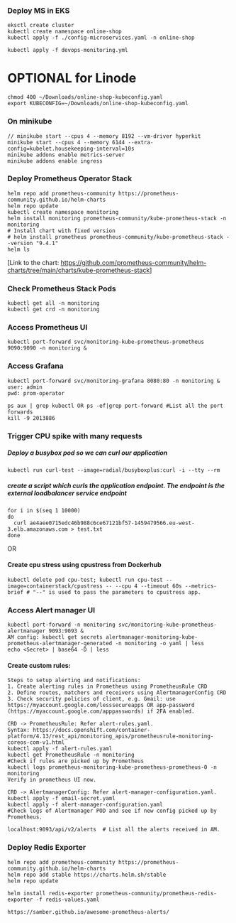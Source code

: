 ### Deploy MS in EKS
    eksctl create cluster
    kubectl create namespace online-shop
    kubectl apply -f ./config-microservices.yaml -n online-shop

    kubectl apply -f devops-monitoring.yml

# OPTIONAL for Linode
    chmod 400 ~/Downloads/online-shop-kubeconfig.yaml
    export KUBECONFIG=~/Downloads/online-shop-kubeconfig.yaml

### On minikube
    // minikube start --cpus 4 --memory 8192 --vm-driver hyperkit
    minikube start --cpus 4 --memory 6144 --extra-config=kubelet.housekeeping-interval=10s
    minikube addons enable metrics-server
    minikube addons enable ingress

### Deploy Prometheus Operator Stack
    helm repo add prometheus-community https://prometheus-community.github.io/helm-charts
    helm repo update
    kubectl create namespace monitoring
    helm install monitoring prometheus-community/kube-prometheus-stack -n monitoring
    # Install chart with fixed version
    # helm install prometheus prometheus-community/kube-prometheus-stack --version "9.4.1" 
    helm ls

[Link to the chart: https://github.com/prometheus-community/helm-charts/tree/main/charts/kube-prometheus-stack]

### Check Prometheus Stack Pods
    kubectl get all -n monitoring
    kubectl get crd -n monitoring

### Access Prometheus UI
    kubectl port-forward svc/monitoring-kube-prometheus-prometheus 9090:9090 -n monitoring &

### Access Grafana
    kubectl port-forward svc/monitoring-grafana 8080:80 -n monitoring &
    user: admin
    pwd: prom-operator

    ps aux | grep kubectl OR ps -ef|grep port-forward #List all the port forwards
    kill -9 2013886


### Trigger CPU spike with many requests

##### Deploy a busybox pod so we can curl our application 
    kubectl run curl-test --image=radial/busyboxplus:curl -i --tty --rm

##### create a script which curls the application endpoint. The endpoint is the external loadbalancer service endpoint
    for i in $(seq 1 10000)
    do
      curl ae4aee0715edc46b988c6ce67121bf57-1459479566.eu-west-3.elb.amazonaws.com > test.txt
    done

OR
#### Create cpu stress using cpustress from Dockerhub
    kubectl delete pod cpu-test; kubectl run cpu-test --image=containerstack/cpustress -- --cpu 4 --timeout 60s --metrics-brief # "--" is used to pass the parameters to cpustress app.

### Access Alert manager UI
    kubectl port-forward -n monitoring svc/monitoring-kube-prometheus-alertmanager 9093:9093 &
    AM config: kubectl get secrets alertmanager-monitoring-kube-prometheus-alertmanager-generated -n monitoring -o yaml | less
    echo <Secret> | base64 -D | less

#### Create custom rules:
    Steps to setup alerting and notifications:
    1. Create alerting rules in Prometheus using PrometheusRule CRD
    2. Define routes, matchers and receivers using AlertmanagerConfig CRD 
    3. Check security policies of client, e.g. Gmail: use https://myaccount.google.com/lesssecureapps OR app-password (https://myaccount.google.com/apppasswords) if 2FA enabled. 

    CRD -> PrometheusRule: Refer alert-rules.yaml.
    Syntax: https://docs.openshift.com/container-platform/4.13/rest_api/monitoring_apis/prometheusrule-monitoring-coreos-com-v1.html
    kubectl apply -f alert-rules.yaml
    kubectl get PrometheusRule -n monitoring
    #Check if rules are picked up by Prometheus 
    kubectl logs prometheus-monitoring-kube-prometheus-prometheus-0 -n monitoring
    Verify in prometheus UI now.

    CRD -> AlertmanagerConfig: Refer alert-manager-configuration.yaml.
    kubectl apply -f email-secret.yaml
    kubectl apply -f alert-manager-configuration.yaml
    #Check logs of Alertmanager POD and see if new config picked up by Prometheus.

    localhost:9093/api/v2/alerts  # List all the alerts received in AM.


### Deploy Redis Exporter
    helm repo add prometheus-community https://prometheus-community.github.io/helm-charts
    helm repo add stable https://charts.helm.sh/stable
    helm repo update

    helm install redis-exporter prometheus-community/prometheus-redis-exporter -f redis-values.yaml

    https://samber.github.io/awesome-prometheus-alerts/
    
